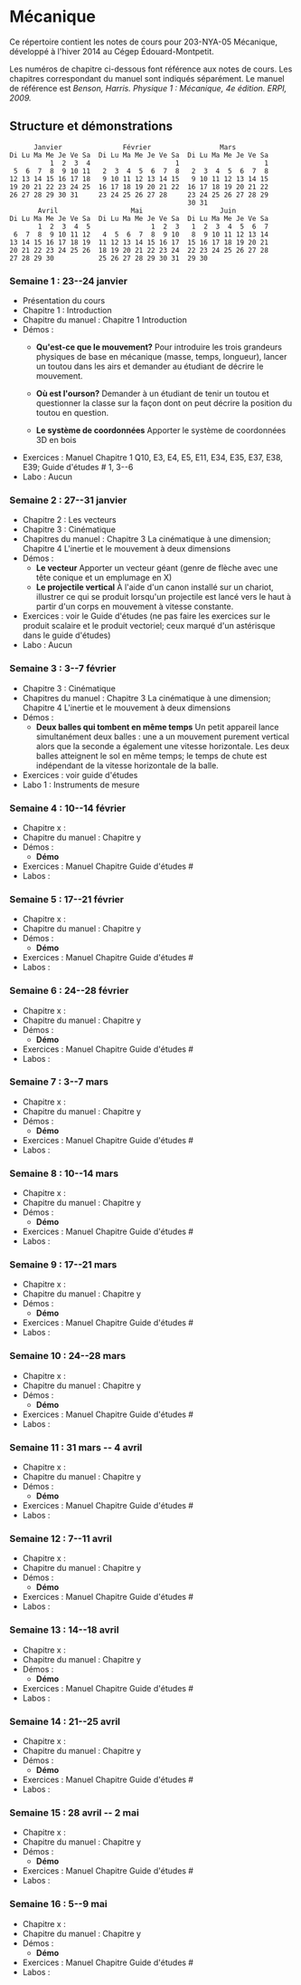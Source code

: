 # Mécanique

Ce répertoire contient les notes de cours pour 203-NYA-05 Mécanique, développé
à l'hiver 2014 au Cégep Édouard-Montpetit.

Les numéros de chapitre ci-dessous font référence aux notes de cours.  Les
chapitres correspondant du manuel sont indiqués séparément.  Le manuel de
référence est *Benson, Harris. Physique 1 : Mécanique, 4e édition. ERPI, 2009.*


## Structure et démonstrations

          Janvier               Février                 Mars
    Di Lu Ma Me Je Ve Sa  Di Lu Ma Me Je Ve Sa  Di Lu Ma Me Je Ve Sa
              1  2  3  4                     1                     1
     5  6  7  8  9 10 11   2  3  4  5  6  7  8   2  3  4  5  6  7  8
    12 13 14 15 16 17 18   9 10 11 12 13 14 15   9 10 11 12 13 14 15
    19 20 21 22 23 24 25  16 17 18 19 20 21 22  16 17 18 19 20 21 22
    26 27 28 29 30 31     23 24 25 26 27 28     23 24 25 26 27 28 29
                                                30 31
           Avril                  Mai                   Juin
    Di Lu Ma Me Je Ve Sa  Di Lu Ma Me Je Ve Sa  Di Lu Ma Me Je Ve Sa
           1  2  3  4  5               1  2  3   1  2  3  4  5  6  7
     6  7  8  9 10 11 12   4  5  6  7  8  9 10   8  9 10 11 12 13 14
    13 14 15 16 17 18 19  11 12 13 14 15 16 17  15 16 17 18 19 20 21
    20 21 22 23 24 25 26  18 19 20 21 22 23 24  22 23 24 25 26 27 28
    27 28 29 30           25 26 27 28 29 30 31  29 30


### Semaine 1 : 23--24 janvier
- Présentation du cours
- Chapitre 1 : Introduction
- Chapitre du manuel : Chapitre 1  Introduction
- Démos : 
    - **Qu'est-ce que le mouvement?**
      Pour introduire les trois grandeurs physiques de base en mécanique
      (masse, temps, longueur), lancer un toutou dans les airs et demander au
      étudiant de décrire le mouvement.

    - **Où est l'ourson?**
      Demander à un étudiant de tenir un toutou et questionner la classe sur
      la façon dont on peut décrire la position du toutou en question.

    - **Le système de coordonnées**
      Apporter le système de coordonnées 3D en bois
- Exercices : Manuel Chapitre 1 Q10, E3, E4, E5, E11, E34, E35, E37, E38, E39;
              Guide d'études # 1, 3--6
- Labo : Aucun

### Semaine 2 : 27--31 janvier
- Chapitre 2 : Les vecteurs
- Chapitre 3 : Cinématique
- Chapitres du manuel : Chapitre 3  La cinématique à une dimension;
                        Chapitre 4  L'inertie et le mouvement à deux dimensions
- Démos : 
    - **Le vecteur**
      Apporter un vecteur géant (genre de flèche avec une tête conique et un
      emplumage en X)
    - **Le projectile vertical**
      À l'aide d'un canon installé sur un chariot, illustrer ce qui se produit
      lorsqu'un projectile est lancé vers le haut à partir d'un corps en
      mouvement à vitesse constante.
- Exercices : voir le Guide d'études (ne pas faire les exercices sur le produit
              scalaire et le produit vectoriel; ceux marqué d'un astérisque
              dans le guide d'études)
- Labo : Aucun

### Semaine 3 : 3--7 février
- Chapitre 3 : Cinématique
- Chapitres du manuel : Chapitre 3  La cinématique à une dimension;
                        Chapitre 4  L'inertie et le mouvement à deux dimensions
- Démos : 
    - **Deux balles qui tombent en même temps**
      Un petit appareil lance simultanément deux balles : une a un mouvement
      purement vertical alors que la seconde a également une vitesse
      horizontale.  Les deux balles atteignent le sol en même temps; le temps
      de chute est indépendant de la vitesse horizontale de la balle.
- Exercices : voir guide d'études
- Labo 1 : Instruments de mesure

### Semaine 4 : 10--14 février
- Chapitre x : 
- Chapitre du manuel : Chapitre y
- Démos : 
    - **Démo**
- Exercices : Manuel Chapitre 
              Guide d'études # 
- Labos : 

### Semaine 5 : 17--21 février
- Chapitre x : 
- Chapitre du manuel : Chapitre y
- Démos : 
    - **Démo**
- Exercices : Manuel Chapitre 
              Guide d'études # 
- Labos : 

### Semaine 6 : 24--28 février
- Chapitre x : 
- Chapitre du manuel : Chapitre y
- Démos : 
    - **Démo**
- Exercices : Manuel Chapitre 
              Guide d'études # 
- Labos : 

### Semaine 7 : 3--7 mars
- Chapitre x : 
- Chapitre du manuel : Chapitre y
- Démos : 
    - **Démo**
- Exercices : Manuel Chapitre 
              Guide d'études # 
- Labos : 

### Semaine 8 : 10--14 mars
- Chapitre x : 
- Chapitre du manuel : Chapitre y
- Démos : 
    - **Démo**
- Exercices : Manuel Chapitre 
              Guide d'études # 
- Labos : 

### Semaine 9 : 17--21 mars
- Chapitre x : 
- Chapitre du manuel : Chapitre y
- Démos : 
    - **Démo**
- Exercices : Manuel Chapitre 
              Guide d'études # 
- Labos : 

### Semaine 10 : 24--28 mars
- Chapitre x : 
- Chapitre du manuel : Chapitre y
- Démos : 
    - **Démo**
- Exercices : Manuel Chapitre 
              Guide d'études # 
- Labos : 

### Semaine 11 : 31 mars -- 4 avril
- Chapitre x : 
- Chapitre du manuel : Chapitre y
- Démos : 
    - **Démo**
- Exercices : Manuel Chapitre 
              Guide d'études # 
- Labos : 

### Semaine 12 : 7--11 avril
- Chapitre x : 
- Chapitre du manuel : Chapitre y
- Démos : 
    - **Démo**
- Exercices : Manuel Chapitre 
              Guide d'études # 
- Labos : 

### Semaine 13 : 14--18 avril
- Chapitre x : 
- Chapitre du manuel : Chapitre y
- Démos : 
    - **Démo**
- Exercices : Manuel Chapitre 
              Guide d'études # 
- Labos : 

### Semaine 14 : 21--25 avril
- Chapitre x : 
- Chapitre du manuel : Chapitre y
- Démos : 
    - **Démo**
- Exercices : Manuel Chapitre 
              Guide d'études # 
- Labos : 

### Semaine 15 : 28 avril -- 2 mai
- Chapitre x : 
- Chapitre du manuel : Chapitre y
- Démos : 
    - **Démo**
- Exercices : Manuel Chapitre 
              Guide d'études # 
- Labos : 

### Semaine 16 : 5--9 mai
- Chapitre x : 
- Chapitre du manuel : Chapitre y
- Démos : 
    - **Démo**
- Exercices : Manuel Chapitre 
              Guide d'études # 
- Labos : 
